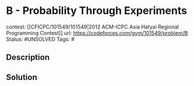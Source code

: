 # B - Probability Through Experiments

contest: [[CFICPC/101549/101549|2012 ACM-ICPC Asia Hatyai Regional Programming Contest]]
url: https://codeforces.com/gym/101549/problem/B
Status: #UNSOLVED
Tags: #

## Description

## Solution


